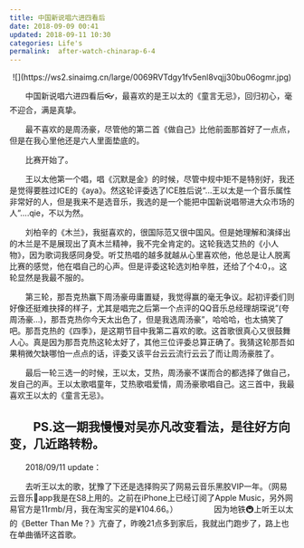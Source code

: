 ```yaml
---
title: 中国新说唱六进四看后
date: 2018-09-09 00:41
updated: 2018-09-11 10:30
categories: Life's
permalink:  after-watch-chinarap-6-4
---
```


<center>![](https://ws2.sinaimg.cn/large/0069RVTdgy1fv5enl8vqjj30bu06ogmr.jpg)</center>

　　中国新说唱六进四看后👓，最喜欢的是王以太的《童言无忌》，回归初心，毫不迎合，满是真挚。

　　最不喜欢的是周汤豪，尽管他的第二首《做自己》比他前面那首好了一点点，但是在我心里他还是六人里面垫底的。

　　比赛开始了。
<!-- more -->
　　王以太他第一个唱，唱《沉默是金》的时候，尽管中规中矩不是特别好，我还是觉得要胜过ICE的《aya》。然这轮评委选了ICE胜后说“...王以太是一个音乐属性非常好的人，但是我来不是选音乐，我选的是一个能把中国新说唱带进大众市场的人”....qie，不以为然。

　　刘柏辛的《木兰》，我挺喜欢的，很国际范又很中国风。但是她理解和演绎出的木兰是不是展现出了真木兰精神，我不完全肯定的。这轮我选艾热的《小人物》，因为歌词我感同身受。听艾热唱的越多就越从心里喜欢他，他总是让人脱离比赛的感觉，他在唱自己的心声。但是评委这轮选刘柏辛胜，还给了个4:0，。这轮显然是我最不服的。

　　第三轮，那吾克热赢下周汤豪毋庸置疑，我觉得赢的毫无争议。起初评委们则好像还挺难抉择的样子，尤其是唱完之后第一个点评的QQ音乐总经理胡琛说”(夸周汤豪...)，那吾克热你今天太出色了，但是我选周汤豪”，哈哈哈，也太搞笑了吧。那吾克热的《四季》，是这期节目中我第二喜欢的歌。这首歌很真心又很鼓舞人心。真是因为那吾克热这轮太好了，其他三位评委总算正确了。我猜这轮那吾如果稍微欠缺哪怕一点点的话，评委又该平台云云流行云云了而让周汤豪胜了。

　　最后一轮三选一的时候，王以太，艾热，周汤豪不谋而合的都选择了做自己，发自己的声。王以太歌唱童年，艾热歌唱爱情，周汤豪歌唱自己。这三首中，我最喜欢王以太的《童言无忌》。

　　PS.这一期我慢慢对吴亦凡改变看法，是往好方向变，几近路转粉。
　　　
-------
　　2018/09/11 update：

　　去听王以太的歌，犹豫了下还是选择购买了网易云音乐黑胶VIP一年。（网易云音乐🎵app我是在S8上用的。之前在iPhone上已经订阅了Apple Music，另外网易官方是11rmb/月，我在淘宝买的是¥104.66。）
　　
　　因为地铁🚇上听王以太的《Better Than Me？》亢奋了，昨晚21点多到家后，我就出门跑步了，路上也在单曲循环这首歌。